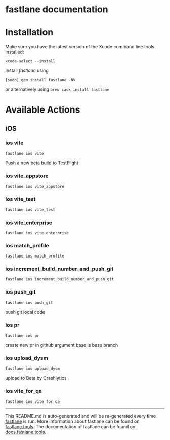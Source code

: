 fastlane documentation
================
# Installation

Make sure you have the latest version of the Xcode command line tools installed:

```
xcode-select --install
```

Install _fastlane_ using
```
[sudo] gem install fastlane -NV
```
or alternatively using `brew cask install fastlane`

# Available Actions
## iOS
### ios vite
```
fastlane ios vite
```
Push a new beta build to TestFlight
### ios vite_appstore
```
fastlane ios vite_appstore
```

### ios vite_test
```
fastlane ios vite_test
```

### ios vite_enterprise
```
fastlane ios vite_enterprise
```

### ios match_profile
```
fastlane ios match_profile
```

### ios increment_build_number_and_push_git
```
fastlane ios increment_build_number_and_push_git
```

### ios push_git
```
fastlane ios push_git
```
push git local code
### ios pr
```
fastlane ios pr
```
create new pr in github argument base is base branch
### ios upload_dysm
```
fastlane ios upload_dysm
```
upload to Beta by Crashlytics
### ios vite_for_qa
```
fastlane ios vite_for_qa
```


----

This README.md is auto-generated and will be re-generated every time [fastlane](https://fastlane.tools) is run.
More information about fastlane can be found on [fastlane.tools](https://fastlane.tools).
The documentation of fastlane can be found on [docs.fastlane.tools](https://docs.fastlane.tools).
